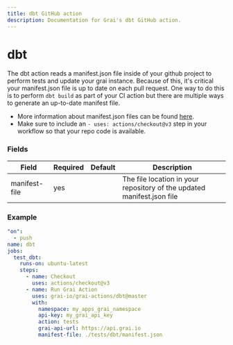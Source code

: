 ```yaml
---
title: dbt GitHub action
description: Documentation for Grai's dbt GitHub action.
---
```


# dbt

The dbt action reads a manifest.json file inside of your github project to perform tests and update your grai instance.
Because of this, it's critical your manifest.json file is up to date on each pull request.
One way to do this is to perform `dbt build` as part of your CI action but there are multiple ways to generate an up-to-date manifest file.

- More information about manifest.json files can be found [here](https://docs.getdbt.com/reference/artifacts/manifest-json).
- Make sure to include an `- uses: actions/checkout@v3` step in your workflow so that your repo code is available.

### Fields

| Field         | Required | Default | Description                                                            |
| ------------- | -------- | ------- | ---------------------------------------------------------------------- |
| manifest-file | yes      |         | The file location in your repository of the updated manifest.json file |

### Example

```yaml copy
"on":
  - push
name: dbt
jobs:
  test_dbt:
    runs-on: ubuntu-latest
    steps:
      - name: Checkout
        uses: actions/checkout@v3
      - name: Run Grai Action
        uses: grai-io/grai-actions/dbt@master
        with:
          namespace: my_apps_grai_namespace
          api-key: my_grai_api_key
          action: tests
          grai-api-url: https://api.grai.io
          manifest-file: ./tests/dbt/manifest.json
```

